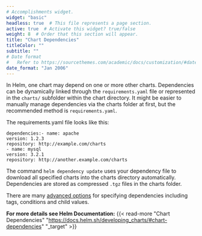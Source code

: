 ```yaml
---
# Accomplishments widget.
widget: "basic"  
headless: true  # This file represents a page section.
active: true  # Activate this widget? true/false
weight: 8  # Order that this section will appear.
title: "Chart Dependencies"
titleColor: ""
subtitle: ""
# Date format
#   Refer to https://sourcethemes.com/academic/docs/customization/#date-format
date_format: "Jan 2006"
---
```

In Helm, one chart may depend on one or more other charts. Dependencies can be dynamically linked through the `requirements.yaml` file or represented in the `charts/` subfolder within the chart directory. It might be easier to manually manage dependencies via the charts folder at first, but the recommended method is `requirements.yaml`.

The requirements.yaml file looks like this:

```
dependencies:- name: apache
version: 1.2.3
repository: http://example.com/charts
- name: mysql
version: 3.2.1
repository: http://another.example.com/charts
```

The command `helm dependency update` uses your dependency file to download all specified charts into the charts directory automatically. Dependencies are stored as compressed `.tgz` files in the charts folder.

There are many [advanced options](https://docs.helm.sh/developing_charts/#chart-dependencies) for specifying dependencies including tags, conditions and child values.
	
**For more details see Helm Documentation:** {{< read-more "Chart Dependencies" "https://docs.helm.sh/developing_charts/#chart-dependencies" "_target"  >}}	
		
		